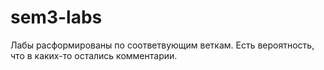 # sem3-labs
Лабы расформированы по соответвующим веткам.
Есть вероятность, что в каких-то остались комментарии.
